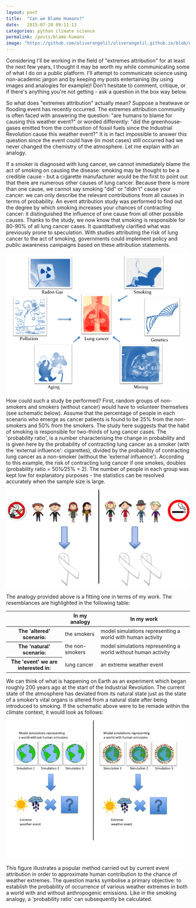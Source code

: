 ```yaml
---
layout: post
title:  "Can we Blame Humans?"
date:   2015-07-20 09:11:13
categories: python climate science
permalink: /posts/blame-humans
image: "https://github.com/oliverangelil/oliverangelil.github.io/blob/master/photos/blog1_badwater_basin.jpg?raw=true"
---
```

Considering I'll be working in the field of "extremes attribution" for at least the next few years, I thought it may be worth my while communicating some of what I do on a public platform. I'll attempt to communicate science using non-academic jargon and by keeping my posts entertaining (by using images and analogies for example)! Don't hesitate to comment, critique, or if there's anything you're not getting - ask a question in the box way below.

So what does "extremes attribution" actually mean? Suppose a heatwave or flooding event has recently occurred. The extremes attribution community is often faced with answering the question: "are humans to blame for causing this weather event?" or worded differently: "did the greenhouse-gases emitted from the combustion of fossil fuels since the Industrial Revolution cause this weather event?" It is in fact impossible to answer this question since the event could have (in most cases) still occurred had we never changed the chemistry of the atmosphere. Let me explain with an analogy.

If a smoker is diagnosed with lung cancer, we cannot immediately blame the act of smoking on causing the disease: smoking may be thought to be a credible cause - but a cigarette manufacturer would be the first to point out that there are numerous other causes of lung cancer. Because there is more than one cause, we cannot say smoking "did" or "didn't" cause your cancer: we can only describe the relevant contributions from all causes in terms of probability. An event attribution study was performed to find out the degree by which smoking increases your chances of contracting cancer: it distinguished the influence of one cause from all other possible causes. Thanks to the study, we now know that smoking is responsible for 80-90% of all lung cancer cases. It quantitatively clarified what was previously prone to speculation. With studies attributing the risk of lung cancer to the act of smoking, governments could implement policy and public awareness campaigns based on these attribution statements.


![lung cancer causes](https://github.com/oliverangelil/oliverangelil.github.io/blob/master/photos/blog1_lung_cancer_causes.png?raw=true)

How could such a study be performed? First, random groups of non-smokers and smokers (without cancer) would have to volunteer themselves (see schematic below). Assume that the percentage of people in each scenario who emerge as cancer patients is found to be 25% from the non-smokers and 50% from the smokers. The study here suggests that the habit of smoking is responsible for two-thirds of lung cancer cases. The 'probability ratio', is a number characterising the change in probability and is given here by the probability of contracting lung cancer as a smoker (with the 'external influence': cigarettes), divided by the probability of contracting lung cancer as a non-smoker (without the 'external influence'). According to this example, the risk of contracting lung cancer if one smokes, doubles (probability ratio = 50%⁄25% = 2). The number of people in each group was kept low for explanatory purposes - the statistics can be resolved accurately when the sample size is large.

![smoking test](https://github.com/oliverangelil/oliverangelil.github.io/blob/master/photos/blog1_attribution_smoking_test.png?raw=true)

The analogy provided above is a fitting one in terms of my work. The resemblances are highlighted in the following table:


<table class="table-bordered">
<thead>
<tr>
<th></th>
<th>In my analogy</th>
<th>In my work</th>
</tr>
</thead>
<tbody>
<tr>
<th>The 'altered' scenario: </th>
<td>the smokers</td>
<td>model simulations representing a world with human activity</td>
</tr>
<tr>
<th>The 'natural' scenario: </th>
<td>the non-smokers</td>
<td>model simulations representing a world without human activity</td>
</tr>
<tr>
<th>The 'event' we are interested in: </th>
<td>lung cancer</td>
<td>an extreme weather event</td>
</tr>
</tbody>
</table>

We can think of what is happening on Earth as an experiment which began roughly 200 years ago at the start of the Industrial Revolution. The current state of the atmosphere has deviated from its natural state just as the state of a smoker’s vital organs is altered from a natural state after being introduced to smoking. If the schematic above were to be remade within the climate context, it would look as follows:

![smoking test](https://github.com/oliverangelil/oliverangelil.github.io/blob/master/photos/blog1_attribution_humans_test.png?raw=true)

This figure illustrates a popular method carried out by current event attribution in order to approximate human contribution to the chance of weather extremes. The question marks symbolise a primary objective: to establish the probability of occurrence of various weather extremes in both a world with and without anthropogenic emissions. Like in the smoking analogy, a 'probability ratio' can subsequently be calculated.





